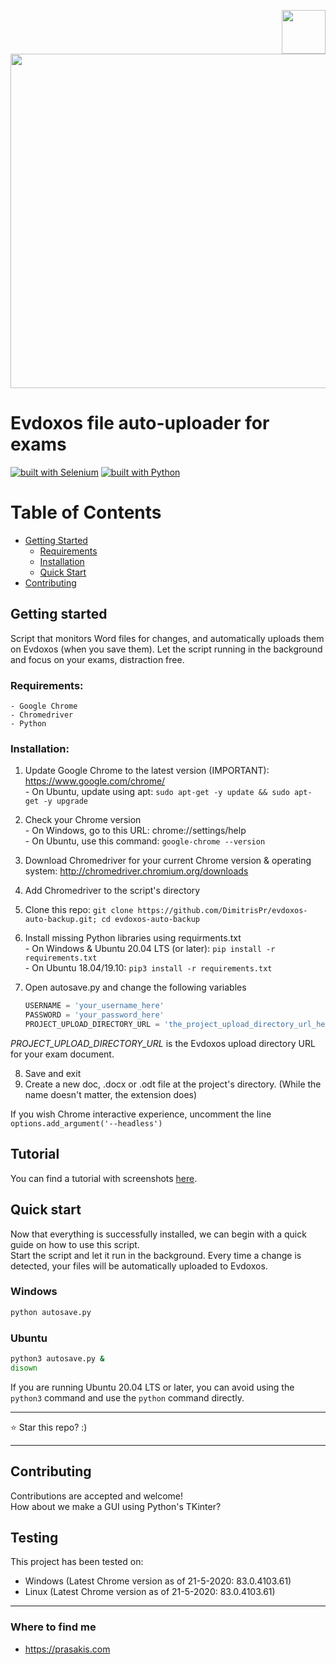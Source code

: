 <img src="https://upload.wikimedia.org/wikipedia/en/7/7e/UNIPI.jpg" width="70" align="right"><img src="https://external.fath3-4.fna.fbcdn.net/safe_image.php?d=AQCdeWE4HvICuAMi&w=540&h=282&url=https%3A%2F%2Frepository-images.githubusercontent.com%2F265819290%2Fbe577080-9c11-11ea-9356-56c0492ec86f&cfs=1&upscale=1&fallback=news_d_placeholder_publisher&_nc_hash=AQChigcTfpNnoyat" width="535">

# Evdoxos file auto-uploader for exams

[![built with Selenium](https://img.shields.io/badge/built%20with-Selenium-yellow.svg)](https://github.com/SeleniumHQ/selenium)
[![built with Python](https://img.shields.io/badge/built%20with-Python-red.svg)](https://www.python.org/)


Table of Contents
=================

* [Getting Started](#getting-started)
  * [Requirements](#requirements)
  * [Installation](#installation)
  * [Quick Start](#quick-start)  
* [Contributing](#contributing)  


## Getting started

Script that monitors Word files for changes, and automatically uploads them on Evdoxos (when you save them).
Let the script running in the background and focus on your exams, distraction free.

### Requirements:
    - Google Chrome
    - Chromedriver
    - Python 
  
### Installation:

  1. Update Google Chrome to the latest version (IMPORTANT): https://www.google.com/chrome/  
    - On Ubuntu, update using apt: `sudo apt-get -y update && sudo apt-get -y upgrade`
  2. Check your Chrome version  
    - On Windows, go to this URL: chrome://settings/help  
    - On Ubuntu, use this command: `google-chrome --version`
  3. Download Chromedriver for your current Chrome version & operating system: http://chromedriver.chromium.org/downloads
  4. Add Chromedriver to the script's directory
  5. Clone this repo: `git clone https://github.com/DimitrisPr/evdoxos-auto-backup.git; cd evdoxos-auto-backup`
  6. Install missing Python libraries using requirments.txt   
    - On Windows & Ubuntu 20.04 LTS (or later): `pip install -r requirements.txt`  
    - On Ubuntu 18.04/19.10: `pip3 install -r requirements.txt`
  7. Open autosave.py and change the following variables
    
      ```python
      USERNAME = 'your_username_here'
      PASSWORD = 'your_password_here'
      PROJECT_UPLOAD_DIRECTORY_URL = 'the_project_upload_directory_url_here'
      ```
  *PROJECT_UPLOAD_DIRECTORY_URL* is the Evdoxos upload directory URL for your exam document. 
  
  8. Save and exit
  9. Create a new doc, .docx or .odt file at the project's directory. (While the name doesn't matter, the extension does)
  
If you wish Chrome interactive experience, uncomment the line `options.add_argument('--headless')`

## Tutorial

You can find a tutorial with screenshots [here](https://drive.google.com/file/d/1dI16ivvDLG3pEbSZy7r4BZR6JwnyVxGf/view?usp=sharing).
  
## Quick start

Now that everything is successfully installed, we can begin with a quick guide on how to use this script.  
Start the script and let it run in the background. Every time a change is detected, your files will be automatically uploaded to Evdoxos.

### Windows
```bash
python autosave.py
```

### Ubuntu
```bash
python3 autosave.py &
disown
```
If you are running Ubuntu 20.04 LTS or later, you can avoid using the `python3` command and use the `python` command directly.

<hr/>
⭐ Star this repo? :)
<hr/>

## Contributing

Contributions are accepted and welcome!  
How about we make a GUI using Python's TKinter?

## Testing

This project has been tested on:
   - Windows (Latest Chrome version as of 21-5-2020: 83.0.4103.61)
   - Linux (Latest Chrome version as of 21-5-2020: 83.0.4103.61)

<hr/>

### Where to find me
* https://prasakis.com

